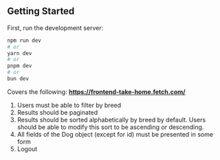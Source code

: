 ## Getting Started

First, run the development server:

```bash
npm run dev
# or
yarn dev
# or
pnpm dev
# or
bun dev
```

Covers the following: **https://frontend-take-home.fetch.com/**

1. Users must be able to filter by breed
2. Results should be paginated
3. Results should be sorted alphabetically by breed by default. Users should be able to modify this sort to be ascending or descending.
4. All fields of the Dog object (except for id) must be presented in some form
5. Logout

